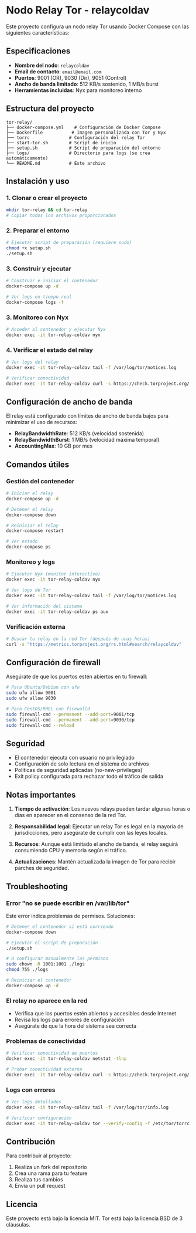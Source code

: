 # Nodo Relay Tor - relaycoldav

Este proyecto configura un nodo relay Tor usando Docker Compose con las siguientes características:

## Especificaciones

- **Nombre del nodo**: `relaycoldav`
- **Email de contacto**: `email@email.com`
- **Puertos**: 9001 (OR), 9030 (Dir), 9051 (Control)
- **Ancho de banda limitado**: 512 KB/s sostenido, 1 MB/s burst
- **Herramientas incluidas**: Nyx para monitoreo interno

## Estructura del proyecto

```
tor-relay/
├── docker-compose.yml    # Configuración de Docker Compose
├── Dockerfile           # Imagen personalizada con Tor y Nyx
├── torrc               # Configuración del relay Tor
├── start-tor.sh        # Script de inicio
├── setup.sh            # Script de preparación del entorno
├── logs/               # Directorio para logs (se crea automáticamente)
└── README.md           # Este archivo
```

## Instalación y uso

### 1. Clonar o crear el proyecto

```bash
mkdir tor-relay && cd tor-relay
# Copiar todos los archivos proporcionados
```

### 2. Preparar el entorno

```bash
# Ejecutar script de preparación (requiere sudo)
chmod +x setup.sh
./setup.sh
```

### 3. Construir y ejecutar

```bash
# Construir e iniciar el contenedor
docker-compose up -d

# Ver logs en tiempo real
docker-compose logs -f
```

### 3. Monitoreo con Nyx

```bash
# Acceder al contenedor y ejecutar Nyx
docker exec -it tor-relay-coldav nyx
```

### 4. Verificar el estado del relay

```bash
# Ver logs del relay
docker exec -it tor-relay-coldav tail -f /var/log/tor/notices.log

# Verificar conectividad
docker exec -it tor-relay-coldav curl -s https://check.torproject.org/
```

## Configuración de ancho de banda

El relay está configurado con límites de ancho de banda bajos para minimizar el uso de recursos:

- **RelayBandwidthRate**: 512 KB/s (velocidad sostenida)
- **RelayBandwidthBurst**: 1 MB/s (velocidad máxima temporal)
- **AccountingMax**: 10 GB por mes

## Comandos útiles

### Gestión del contenedor

```bash
# Iniciar el relay
docker-compose up -d

# Detener el relay
docker-compose down

# Reiniciar el relay
docker-compose restart

# Ver estado
docker-compose ps
```

### Monitoreo y logs

```bash
# Ejecutar Nyx (monitor interactivo)
docker exec -it tor-relay-coldav nyx

# Ver logs de Tor
docker exec -it tor-relay-coldav tail -f /var/log/tor/notices.log

# Ver información del sistema
docker exec -it tor-relay-coldav ps aux
```

### Verificación externa

```bash
# Buscar tu relay en la red Tor (después de unas horas)
curl -s "https://metrics.torproject.org/rs.html#search/relaycoldav"
```

## Configuración de firewall

Asegúrate de que los puertos estén abiertos en tu firewall:

```bash
# Para Ubuntu/Debian con ufw
sudo ufw allow 9001
sudo ufw allow 9030

# Para CentOS/RHEL con firewalld
sudo firewall-cmd --permanent --add-port=9001/tcp
sudo firewall-cmd --permanent --add-port=9030/tcp
sudo firewall-cmd --reload
```

## Seguridad

- El contenedor ejecuta con usuario no privilegiado
- Configuración de solo lectura en el sistema de archivos
- Políticas de seguridad aplicadas (no-new-privileges)
- Exit policy configurada para rechazar todo el tráfico de salida

## Notas importantes

1. **Tiempo de activación**: Los nuevos relays pueden tardar algunas horas o días en aparecer en el consenso de la red Tor.

2. **Responsabilidad legal**: Ejecutar un relay Tor es legal en la mayoría de jurisdicciones, pero asegúrate de cumplir con las leyes locales.

3. **Recursos**: Aunque está limitado el ancho de banda, el relay seguirá consumiendo CPU y memoria según el tráfico.

4. **Actualizaciones**: Mantén actualizada la imagen de Tor para recibir parches de seguridad.

## Troubleshooting

### Error "no se puede escribir en /var/lib/tor"

Este error indica problemas de permisos. Soluciones:

```bash
# Detener el contenedor si está corriendo
docker-compose down

# Ejecutar el script de preparación
./setup.sh

# O configurar manualmente los permisos
sudo chown -R 1001:1001 ./logs
chmod 755 ./logs

# Reiniciar el contenedor
docker-compose up -d
```

### El relay no aparece en la red

- Verifica que los puertos estén abiertos y accesibles desde Internet
- Revisa los logs para errores de configuración
- Asegúrate de que la hora del sistema sea correcta

### Problemas de conectividad

```bash
# Verificar conectividad de puertos
docker exec -it tor-relay-coldav netstat -tlnp

# Probar conectividad externa
docker exec -it tor-relay-coldav curl -s https://check.torproject.org/
```

### Logs con errores

```bash
# Ver logs detallados
docker exec -it tor-relay-coldav tail -f /var/log/tor/info.log

# Verificar configuración
docker exec -it tor-relay-coldav tor --verify-config -f /etc/tor/torrc
```

## Contribución

Para contribuir al proyecto:
1. Realiza un fork del repositorio
2. Crea una rama para tu feature
3. Realiza tus cambios
4. Envía un pull request

## Licencia

Este proyecto está bajo la licencia MIT. Tor está bajo la licencia BSD de 3 cláusulas.
